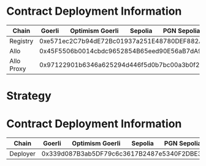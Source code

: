 # Contract Deployment Information


<table>
<thead>
  <tr>
    <th>Chain</th>
    <th>Goerli</th>
    <th>Optimism Goerli</th>
    <th>Sepolia</th>
    <th>PGN Sepolia</th>
  </tr>
</thead>
<tbody>
  <tr>
    <td>Registry</td>
    <td colspan="4">0xe571ec2C7b94dE72Bc01937a251E48780DEF882A</td>
  </tr>
  <tr>
    <td>Allo</td>
    <td colspan="4">0x45F5506b0014cbdc9652854B65eed90E56aB7dA9</td>
  </tr>
  <tr>
    <td>Allo Proxy</td>
    <td colspan="4">0x97122901b6346a625294d446f5d0b7bc00a3b0f2</td>
  </tr>
</tbody>
</table>


# Strategy

# Contract Deployment Information


<table>
<thead>
  <tr>
    <th>Chain</th>
    <th>Goerli</th>
    <th>Optimism Goerli</th>
    <th>Sepolia</th>
    <th>PGN Sepolia</th>
  </tr>
</thead>
<tbody>
  <tr>
    <td>Deployer</td>
    <td colspan="4">0x339d087B3ab5DF79c6c3617B2487e5340F2DBE3f</td>
  </tr>
</tbody>
</table>